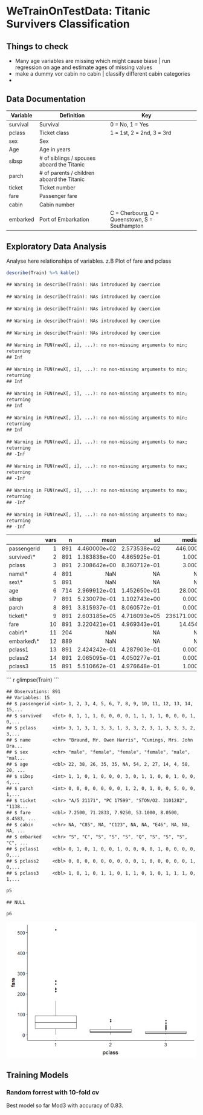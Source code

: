 WeTrainOnTestData: Titanic Survivers Classification
================

Things to check
---------------

-   Many age variables are missing which might cause biase | run regression on age and estimate ages of missing values
-   make a dummy vor cabin no cabin | classify different cabin categories
-   

Data Documentation
------------------

<table style="width:100%;">
<colgroup>
<col width="9%" />
<col width="39%" />
<col width="43%" />
<col width="3%" />
<col width="3%" />
</colgroup>
<thead>
<tr class="header">
<th>Variable</th>
<th>Definition</th>
<th>Key</th>
<th></th>
<th></th>
</tr>
</thead>
<tbody>
<tr class="odd">
<td>survival</td>
<td>Survival</td>
<td>0 = No, 1 = Yes</td>
<td></td>
<td></td>
</tr>
<tr class="even">
<td>pclass</td>
<td>Ticket class</td>
<td>1 = 1st, 2 = 2nd, 3 = 3rd</td>
<td></td>
<td></td>
</tr>
<tr class="odd">
<td>sex</td>
<td>Sex</td>
<td></td>
<td></td>
<td></td>
</tr>
<tr class="even">
<td>Age</td>
<td>Age in years</td>
<td></td>
<td></td>
<td></td>
</tr>
<tr class="odd">
<td>sibsp</td>
<td># of siblings / spouses aboard the Titanic</td>
<td></td>
<td></td>
<td></td>
</tr>
<tr class="even">
<td>parch</td>
<td># of parents / children aboard the Titanic</td>
<td></td>
<td></td>
<td></td>
</tr>
<tr class="odd">
<td>ticket</td>
<td>Ticket number</td>
<td></td>
<td></td>
<td></td>
</tr>
<tr class="even">
<td>fare</td>
<td>Passenger fare</td>
<td></td>
<td></td>
<td></td>
</tr>
<tr class="odd">
<td>cabin</td>
<td>Cabin number</td>
<td></td>
<td></td>
<td></td>
</tr>
<tr class="even">
<td>embarked</td>
<td>Port of Embarkation</td>
<td>C = Cherbourg, Q = Queenstown, S = Southampton</td>
<td></td>
<td></td>
</tr>
</tbody>
</table>

Exploratory Data Analysis
-------------------------

Analyse here relationships of variables. z.B Plot of fare and pclass

``` r
describe(Train) %>% kable()
```

    ## Warning in describe(Train): NAs introduced by coercion

    ## Warning in describe(Train): NAs introduced by coercion

    ## Warning in describe(Train): NAs introduced by coercion

    ## Warning in describe(Train): NAs introduced by coercion

    ## Warning in describe(Train): NAs introduced by coercion

    ## Warning in FUN(newX[, i], ...): no non-missing arguments to min; returning
    ## Inf

    ## Warning in FUN(newX[, i], ...): no non-missing arguments to min; returning
    ## Inf

    ## Warning in FUN(newX[, i], ...): no non-missing arguments to min; returning
    ## Inf

    ## Warning in FUN(newX[, i], ...): no non-missing arguments to min; returning
    ## Inf

    ## Warning in FUN(newX[, i], ...): no non-missing arguments to max; returning
    ## -Inf

    ## Warning in FUN(newX[, i], ...): no non-missing arguments to max; returning
    ## -Inf

    ## Warning in FUN(newX[, i], ...): no non-missing arguments to max; returning
    ## -Inf

    ## Warning in FUN(newX[, i], ...): no non-missing arguments to max; returning
    ## -Inf

<table>
<thead>
<tr>
<th style="text-align:left;">
</th>
<th style="text-align:right;">
vars
</th>
<th style="text-align:right;">
n
</th>
<th style="text-align:right;">
mean
</th>
<th style="text-align:right;">
sd
</th>
<th style="text-align:right;">
median
</th>
<th style="text-align:right;">
trimmed
</th>
<th style="text-align:right;">
mad
</th>
<th style="text-align:right;">
min
</th>
<th style="text-align:right;">
max
</th>
<th style="text-align:right;">
range
</th>
<th style="text-align:right;">
skew
</th>
<th style="text-align:right;">
kurtosis
</th>
<th style="text-align:right;">
se
</th>
</tr>
</thead>
<tbody>
<tr>
<td style="text-align:left;">
passengerid
</td>
<td style="text-align:right;">
1
</td>
<td style="text-align:right;">
891
</td>
<td style="text-align:right;">
4.460000e+02
</td>
<td style="text-align:right;">
2.573538e+02
</td>
<td style="text-align:right;">
446.0000
</td>
<td style="text-align:right;">
4.460000e+02
</td>
<td style="text-align:right;">
330.61980
</td>
<td style="text-align:right;">
1.00
</td>
<td style="text-align:right;">
891.0000
</td>
<td style="text-align:right;">
890.0000
</td>
<td style="text-align:right;">
0.0000000
</td>
<td style="text-align:right;">
-1.2040412
</td>
<td style="text-align:right;">
8.621678e+00
</td>
</tr>
<tr>
<td style="text-align:left;">
survived\*
</td>
<td style="text-align:right;">
2
</td>
<td style="text-align:right;">
891
</td>
<td style="text-align:right;">
1.383838e+00
</td>
<td style="text-align:right;">
4.865925e-01
</td>
<td style="text-align:right;">
1.0000
</td>
<td style="text-align:right;">
1.354839e+00
</td>
<td style="text-align:right;">
0.00000
</td>
<td style="text-align:right;">
1.00
</td>
<td style="text-align:right;">
2.0000
</td>
<td style="text-align:right;">
1.0000
</td>
<td style="text-align:right;">
0.4769135
</td>
<td style="text-align:right;">
-1.7745414
</td>
<td style="text-align:right;">
1.630150e-02
</td>
</tr>
<tr>
<td style="text-align:left;">
pclass
</td>
<td style="text-align:right;">
3
</td>
<td style="text-align:right;">
891
</td>
<td style="text-align:right;">
2.308642e+00
</td>
<td style="text-align:right;">
8.360712e-01
</td>
<td style="text-align:right;">
3.0000
</td>
<td style="text-align:right;">
2.385694e+00
</td>
<td style="text-align:right;">
0.00000
</td>
<td style="text-align:right;">
1.00
</td>
<td style="text-align:right;">
3.0000
</td>
<td style="text-align:right;">
2.0000
</td>
<td style="text-align:right;">
-0.6284264
</td>
<td style="text-align:right;">
-1.2834293
</td>
<td style="text-align:right;">
2.800940e-02
</td>
</tr>
<tr>
<td style="text-align:left;">
name\*
</td>
<td style="text-align:right;">
4
</td>
<td style="text-align:right;">
891
</td>
<td style="text-align:right;">
NaN
</td>
<td style="text-align:right;">
NA
</td>
<td style="text-align:right;">
NA
</td>
<td style="text-align:right;">
NaN
</td>
<td style="text-align:right;">
NA
</td>
<td style="text-align:right;">
Inf
</td>
<td style="text-align:right;">
-Inf
</td>
<td style="text-align:right;">
-Inf
</td>
<td style="text-align:right;">
NA
</td>
<td style="text-align:right;">
NA
</td>
<td style="text-align:right;">
NA
</td>
</tr>
<tr>
<td style="text-align:left;">
sex\*
</td>
<td style="text-align:right;">
5
</td>
<td style="text-align:right;">
891
</td>
<td style="text-align:right;">
NaN
</td>
<td style="text-align:right;">
NA
</td>
<td style="text-align:right;">
NA
</td>
<td style="text-align:right;">
NaN
</td>
<td style="text-align:right;">
NA
</td>
<td style="text-align:right;">
Inf
</td>
<td style="text-align:right;">
-Inf
</td>
<td style="text-align:right;">
-Inf
</td>
<td style="text-align:right;">
NA
</td>
<td style="text-align:right;">
NA
</td>
<td style="text-align:right;">
NA
</td>
</tr>
<tr>
<td style="text-align:left;">
age
</td>
<td style="text-align:right;">
6
</td>
<td style="text-align:right;">
714
</td>
<td style="text-align:right;">
2.969912e+01
</td>
<td style="text-align:right;">
1.452650e+01
</td>
<td style="text-align:right;">
28.0000
</td>
<td style="text-align:right;">
2.926923e+01
</td>
<td style="text-align:right;">
13.34340
</td>
<td style="text-align:right;">
0.42
</td>
<td style="text-align:right;">
80.0000
</td>
<td style="text-align:right;">
79.5800
</td>
<td style="text-align:right;">
0.3874744
</td>
<td style="text-align:right;">
0.1597671
</td>
<td style="text-align:right;">
5.436405e-01
</td>
</tr>
<tr>
<td style="text-align:left;">
sibsp
</td>
<td style="text-align:right;">
7
</td>
<td style="text-align:right;">
891
</td>
<td style="text-align:right;">
5.230079e-01
</td>
<td style="text-align:right;">
1.102743e+00
</td>
<td style="text-align:right;">
0.0000
</td>
<td style="text-align:right;">
2.720898e-01
</td>
<td style="text-align:right;">
0.00000
</td>
<td style="text-align:right;">
0.00
</td>
<td style="text-align:right;">
8.0000
</td>
<td style="text-align:right;">
8.0000
</td>
<td style="text-align:right;">
3.6829188
</td>
<td style="text-align:right;">
17.7269083
</td>
<td style="text-align:right;">
3.694330e-02
</td>
</tr>
<tr>
<td style="text-align:left;">
parch
</td>
<td style="text-align:right;">
8
</td>
<td style="text-align:right;">
891
</td>
<td style="text-align:right;">
3.815937e-01
</td>
<td style="text-align:right;">
8.060572e-01
</td>
<td style="text-align:right;">
0.0000
</td>
<td style="text-align:right;">
1.823282e-01
</td>
<td style="text-align:right;">
0.00000
</td>
<td style="text-align:right;">
0.00
</td>
<td style="text-align:right;">
6.0000
</td>
<td style="text-align:right;">
6.0000
</td>
<td style="text-align:right;">
2.7398677
</td>
<td style="text-align:right;">
9.6880847
</td>
<td style="text-align:right;">
2.700390e-02
</td>
</tr>
<tr>
<td style="text-align:left;">
ticket\*
</td>
<td style="text-align:right;">
9
</td>
<td style="text-align:right;">
891
</td>
<td style="text-align:right;">
2.603185e+05
</td>
<td style="text-align:right;">
4.716093e+05
</td>
<td style="text-align:right;">
236171.0000
</td>
<td style="text-align:right;">
1.956829e+05
</td>
<td style="text-align:right;">
185104.09260
</td>
<td style="text-align:right;">
693.00
</td>
<td style="text-align:right;">
3101298.0000
</td>
<td style="text-align:right;">
3100605.0000
</td>
<td style="text-align:right;">
5.2418837
</td>
<td style="text-align:right;">
28.9026995
</td>
<td style="text-align:right;">
1.579950e+04
</td>
</tr>
<tr>
<td style="text-align:left;">
fare
</td>
<td style="text-align:right;">
10
</td>
<td style="text-align:right;">
891
</td>
<td style="text-align:right;">
3.220421e+01
</td>
<td style="text-align:right;">
4.969343e+01
</td>
<td style="text-align:right;">
14.4542
</td>
<td style="text-align:right;">
2.137872e+01
</td>
<td style="text-align:right;">
10.23617
</td>
<td style="text-align:right;">
0.00
</td>
<td style="text-align:right;">
512.3292
</td>
<td style="text-align:right;">
512.3292
</td>
<td style="text-align:right;">
4.7712097
</td>
<td style="text-align:right;">
33.1230682
</td>
<td style="text-align:right;">
1.664792e+00
</td>
</tr>
<tr>
<td style="text-align:left;">
cabin\*
</td>
<td style="text-align:right;">
11
</td>
<td style="text-align:right;">
204
</td>
<td style="text-align:right;">
NaN
</td>
<td style="text-align:right;">
NA
</td>
<td style="text-align:right;">
NA
</td>
<td style="text-align:right;">
NaN
</td>
<td style="text-align:right;">
NA
</td>
<td style="text-align:right;">
Inf
</td>
<td style="text-align:right;">
-Inf
</td>
<td style="text-align:right;">
-Inf
</td>
<td style="text-align:right;">
NA
</td>
<td style="text-align:right;">
NA
</td>
<td style="text-align:right;">
NA
</td>
</tr>
<tr>
<td style="text-align:left;">
embarked\*
</td>
<td style="text-align:right;">
12
</td>
<td style="text-align:right;">
889
</td>
<td style="text-align:right;">
NaN
</td>
<td style="text-align:right;">
NA
</td>
<td style="text-align:right;">
NA
</td>
<td style="text-align:right;">
NaN
</td>
<td style="text-align:right;">
NA
</td>
<td style="text-align:right;">
Inf
</td>
<td style="text-align:right;">
-Inf
</td>
<td style="text-align:right;">
-Inf
</td>
<td style="text-align:right;">
NA
</td>
<td style="text-align:right;">
NA
</td>
<td style="text-align:right;">
NA
</td>
</tr>
<tr>
<td style="text-align:left;">
pclass1
</td>
<td style="text-align:right;">
13
</td>
<td style="text-align:right;">
891
</td>
<td style="text-align:right;">
2.424242e-01
</td>
<td style="text-align:right;">
4.287903e-01
</td>
<td style="text-align:right;">
0.0000
</td>
<td style="text-align:right;">
1.781206e-01
</td>
<td style="text-align:right;">
0.00000
</td>
<td style="text-align:right;">
0.00
</td>
<td style="text-align:right;">
1.0000
</td>
<td style="text-align:right;">
1.0000
</td>
<td style="text-align:right;">
1.2000584
</td>
<td style="text-align:right;">
-0.5604851
</td>
<td style="text-align:right;">
1.436500e-02
</td>
</tr>
<tr>
<td style="text-align:left;">
pclass2
</td>
<td style="text-align:right;">
14
</td>
<td style="text-align:right;">
891
</td>
<td style="text-align:right;">
2.065095e-01
</td>
<td style="text-align:right;">
4.050277e-01
</td>
<td style="text-align:right;">
0.0000
</td>
<td style="text-align:right;">
1.332398e-01
</td>
<td style="text-align:right;">
0.00000
</td>
<td style="text-align:right;">
0.00
</td>
<td style="text-align:right;">
1.0000
</td>
<td style="text-align:right;">
1.0000
</td>
<td style="text-align:right;">
1.4476098
</td>
<td style="text-align:right;">
0.0956854
</td>
<td style="text-align:right;">
1.356890e-02
</td>
</tr>
<tr>
<td style="text-align:left;">
pclass3
</td>
<td style="text-align:right;">
15
</td>
<td style="text-align:right;">
891
</td>
<td style="text-align:right;">
5.510662e-01
</td>
<td style="text-align:right;">
4.976648e-01
</td>
<td style="text-align:right;">
1.0000
</td>
<td style="text-align:right;">
5.638149e-01
</td>
<td style="text-align:right;">
0.00000
</td>
<td style="text-align:right;">
0.00
</td>
<td style="text-align:right;">
1.0000
</td>
<td style="text-align:right;">
1.0000
</td>
<td style="text-align:right;">
-0.2049930
</td>
<td style="text-align:right;">
-1.9601740
</td>
<td style="text-align:right;">
1.667240e-02
</td>
</tr>
</tbody>
</table>
``` r
glimpse(Train)
```

    ## Observations: 891
    ## Variables: 15
    ## $ passengerid <int> 1, 2, 3, 4, 5, 6, 7, 8, 9, 10, 11, 12, 13, 14, 15,...
    ## $ survived    <fct> 0, 1, 1, 1, 0, 0, 0, 0, 1, 1, 1, 1, 0, 0, 0, 1, 0,...
    ## $ pclass      <int> 3, 1, 3, 1, 3, 3, 1, 3, 3, 2, 3, 1, 3, 3, 3, 2, 3,...
    ## $ name        <chr> "Braund, Mr. Owen Harris", "Cumings, Mrs. John Bra...
    ## $ sex         <chr> "male", "female", "female", "female", "male", "mal...
    ## $ age         <dbl> 22, 38, 26, 35, 35, NA, 54, 2, 27, 14, 4, 58, 20, ...
    ## $ sibsp       <int> 1, 1, 0, 1, 0, 0, 0, 3, 0, 1, 1, 0, 0, 1, 0, 0, 4,...
    ## $ parch       <int> 0, 0, 0, 0, 0, 0, 0, 1, 2, 0, 1, 0, 0, 5, 0, 0, 1,...
    ## $ ticket      <chr> "A/5 21171", "PC 17599", "STON/O2. 3101282", "1138...
    ## $ fare        <dbl> 7.2500, 71.2833, 7.9250, 53.1000, 8.0500, 8.4583, ...
    ## $ cabin       <chr> NA, "C85", NA, "C123", NA, NA, "E46", NA, NA, NA, ...
    ## $ embarked    <chr> "S", "C", "S", "S", "S", "Q", "S", "S", "S", "C", ...
    ## $ pclass1     <dbl> 0, 1, 0, 1, 0, 0, 1, 0, 0, 0, 0, 1, 0, 0, 0, 0, 0,...
    ## $ pclass2     <dbl> 0, 0, 0, 0, 0, 0, 0, 0, 0, 1, 0, 0, 0, 0, 0, 1, 0,...
    ## $ pclass3     <dbl> 1, 0, 1, 0, 1, 1, 0, 1, 1, 0, 1, 0, 1, 1, 1, 0, 1,...

``` r
p5
```

    ## NULL

``` r
p6
```

![](documentation_files/figure-markdown_github/unnamed-chunk-1-1.png)

Training Models
---------------

### Random forrest with 10-fold cv

Best model so far Mod3 with accuracy of 0.83.
